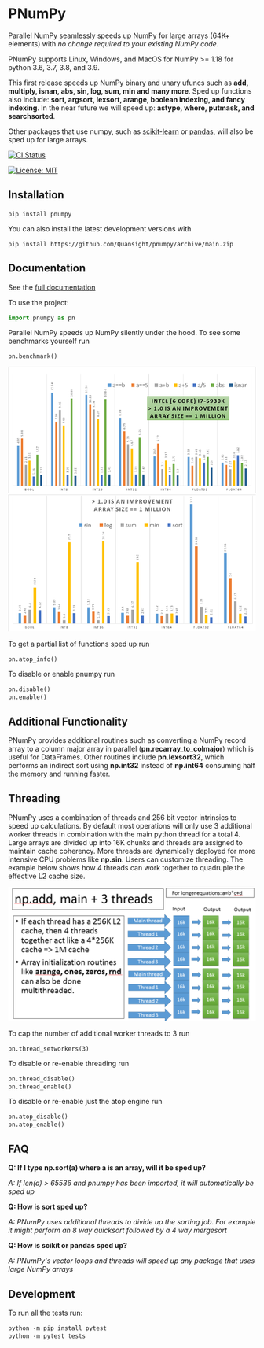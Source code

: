 # PNumPy
Parallel NumPy seamlessly speeds up NumPy for large arrays (64K+ elements) with *no change required to your existing NumPy code*.

PNumPy supports Linux, Windows, and MacOS for NumPy >= 1.18 for python 3.6, 3.7, 3.8, and 3.9.

This first release speeds up NumPy binary and unary ufuncs such as **add, multiply, isnan, abs, sin, log, sum, min and many more**.
Sped up functions also include: **sort, argsort, lexsort, arange, boolean indexing, and fancy indexing**.
In the near future we will speed up: **astype, where, putmask, and searchsorted**.

Other packages that use numpy, such as [scikit-learn](https://scikit-learn.org/stable/) or [pandas](https://github.com/pandas-dev/pandas), will also be sped up for large arrays.

[![CI Status](https://github.com/Quansight/pnumpy/workflows/tox/badge.svg)](https://github.com/Quansight/pnumpy/actions)

[![License: MIT](https://img.shields.io/badge/License-MIT-yellow.svg)](https://opensource.org/licenses/MIT)

## Installation
```
pip install pnumpy
```

You can also install the latest development versions with
```
pip install https://github.com/Quansight/pnumpy/archive/main.zip
```

## Documentation

See the [full documentation](https://quansight.github.io/pnumpy/stable/index.html)

To use the project:

```python
import pnumpy as pn
```

Parallel NumPy speeds up NumPy silently under the hood.  To see some benchmarks yourself run
```
pn.benchmark()
```
![plot](./doc_src/images/bench4graph2.PNG)
![plot](./doc_src/images/bench4graph3.PNG)

To get a partial list of functions sped up run
```
pn.atop_info()
```

To disable or enable pnumpy run
```
pn.disable()
pn.enable()
```

## Additional Functionality
PNumPy provides additional routines such as converting a NumPy record array to a column major array in parallel (**pn.recarray_to_colmajor**) which is useful for DataFrames.  Other routines include **pn.lexsort32**, which performs an indirect sort using **np.int32** instead of **np.int64** consuming half the memory and running faster.

## Threading
PNumPy uses a combination of threads and 256 bit vector intrinsics to speed up calculations.  By default most operations will only use 3 additional worker threads in combination with the main python thread for a total 4.  Large arrays are divided up into 16K chunks and threads are assigned to maintain cache coherency.  More threads are dynamically deployed for more intensive CPU problems like **np.sin**.  Users can customize threading.  The example below shows how 4 threads can work together to quadruple the effective L2 cache size.

![plot](./doc_src/images/threading_npadd.PNG)

To cap the number of additional worker threads to 3 run
```
pn.thread_setworkers(3)
```

To disable or re-enable threading run
```
pn.thread_disable()
pn.thread_enable()
```

To disable or re-enable just the atop engine run
```
pn.atop_disable()
pn.atop_enable()
```

## FAQ
**Q: If I type np.sort(a) where a is an array, will it be sped up?**

*A: If len(a) > 65536 and pnumpy has been imported, it will automatically be sped up*

**Q: How is sort sped up?**

*A: PNumPy uses additional threads to divide up the sorting job.  For example it might perform an 8 way quicksort followed by a 4 way mergesort*

**Q: How is scikit or pandas sped up?**

*A: PNumPy's vector loops and threads will speed up any package that uses large NumPy arrays*

## Development

To run all the tests run:

```
python -m pip install pytest
python -m pytest tests
```
